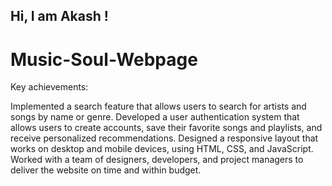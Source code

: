 ## Hi, I am Akash !

# Music-Soul-Webpage
 
 

Key achievements:

Implemented a search feature that allows users to search for artists and songs by name or genre.
Developed a user authentication system that allows users to create accounts, save their favorite songs and playlists, and receive personalized recommendations.
Designed a responsive layout that works on desktop and mobile devices, using HTML, CSS, and JavaScript.
Worked with a team of designers, developers, and project managers to deliver the website on time and within budget.

